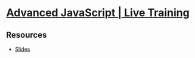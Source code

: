 # [Advanced JavaScript | Live Training](https://learning.oreilly.com/live-training/courses/advanced-javascript/0636920323013/)

## Resources
* [Slides](./resources/advanced-javascript-slides.pdf)